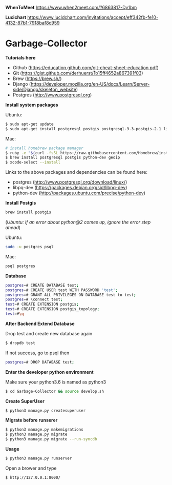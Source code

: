 **WhenToMeet**
https://www.when2meet.com/?6863817-Dy1bm

**Lucichart**
https://www.lucidchart.com/invitations/accept/eff342fb-fe10-4132-87b1-7918baf8c959

# Garbage-Collector
**Tutorials here**
- Github (https://education.github.com/git-cheat-sheet-education.pdf) 
- Git (https://gist.github.com/derhuerst/1b15ff4652a867391f03)
- Brew (https://brew.sh/)
- Django (https://developer.mozilla.org/en-US/docs/Learn/Server-side/Django/skeleton_website)
- Postgres   (http://www.postgresql.org)

**Install system packages**

Ubuntu:
```sh
$ sudo apt-get update
$ sudo apt-get install postgresql postgis postgresql-9.3-postgis-2.1 libpq-dev python-dev
```

Mac:
```sh
# install homebrew package manager
$ ruby -e "$(curl -fsSL https://raw.githubusercontent.com/Homebrew/install/master/install)"
$ brew install postgresql postgis python-dev geoip
$ xcode-select --install
```

Links to the above packages and dependencies can be found here:

- postgres   (http://www.postgresql.org/download/linux/)
- libpq-dev  (https://packages.debian.org/sid/libpq-dev)
- python-dev (http://packages.ubuntu.com/precise/python-dev)


**Install Postgis**

```sh
brew install postgis
```
(*Ubuntu: If an error about python@2 comes up, ignore the error step ahead*)


Ubuntu:
```sh
sudo -u postgres psql
```
Mac:
```sh
psql postgres
```


**Database**
```sh
postgres=# CREATE DATABASE test;
postgres=# CREATE USER test WITH PASSWORD 'test';
postgres=# GRANT ALL PRIVILEGES ON DATABASE test to test;
postgres=# \connect test;
test=# CREATE EXTENSION postgis;
test=# CREATE EXTENSION postgis_topology;
test=#\q
```

**After Backend Extend Database**

Drop test and create new database again
```sh
$ dropdb test
```
If not success, go to psql then

```sh
postgres=# DROP DATABASE test;
```


**Enter the developer python environment**

Make sure your python3.6 is named as python3

```sh
$ cd Garbage-Collector && source develop.sh
```

**Create SuperUser**

```sh
$ python3 manage.py createsuperuser
```


**Migrate before runserer**

```sh
$ python3 manage.py makemigrations
$ python3 manage.py migrate
$ python3 manage.py migrate --run-syncdb
```


**Usage**
```sh
$ python3 manage.py runserver
```

Open a brower and type 

```sh
$ http://127.0.0.1:8000/
```

